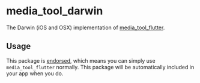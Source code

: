 # media_tool_darwin

The Darwin (iOS and OSX) implementation of [media_tool_flutter](https://github.com/starkdmi/media_tool_flutter).

## Usage

This package is [endorsed](https://flutter.dev/docs/development/packages-and-plugins/developing-packages#endorsed-federated-plugin), which means you can simply use `media_tool_flutter`
normally. This package will be automatically included in your app when you do.
